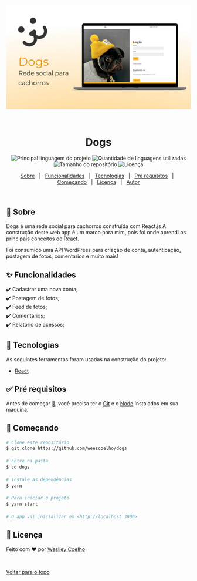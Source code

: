 <div align="center" id="top"> 
  <img src="./.github/app.jpg" alt="Dogs" />

  &#xa0;

  <!-- <a href="https://dogs.netlify.com">Demo</a> -->
</div>

<h1 align="center">Dogs</h1>

<p align="center">
  <img alt="Principal linguagem do projeto" src="https://img.shields.io/github/languages/top/weescoelho/dogs?color=56BEB8">

  <img alt="Quantidade de linguagens utilizadas" src="https://img.shields.io/github/languages/count/weescoelho/dogs?color=56BEB8">

  <img alt="Tamanho do repositório" src="https://img.shields.io/github/repo-size/weescoelho/dogs?color=56BEB8">

  <img alt="Licença" src="https://img.shields.io/github/license/weescoelho/dogs?color=56BEB8">

</p>


<p align="center">
  <a href="#dart-sobre">Sobre</a> &#xa0; | &#xa0; 
  <a href="#sparkles-funcionalidades">Funcionalidades</a> &#xa0; | &#xa0;
  <a href="#rocket-tecnologias">Tecnologias</a> &#xa0; | &#xa0;
  <a href="#white_check_mark-pré-requesitos">Pré requisitos</a> &#xa0; | &#xa0;
  <a href="#checkered_flag-começando">Começando</a> &#xa0; | &#xa0;
  <a href="#memo-licença">Licença</a> &#xa0; | &#xa0;
  <a href="https://github.com/weescoelho" target="_blank">Autor</a>
</p>

<br>

## :dart: Sobre ##

Dogs é uma rede social para cachorros construída com React.js
A construção deste web app é um marco para mim, pois foi onde aprendi os principais conceitos de React.

Foi consumido uma API WordPress para criação de conta, autenticação, postagem de fotos, comentários e muito mais!

## :sparkles: Funcionalidades ##

:heavy_check_mark: Cadastrar uma nova conta;\
:heavy_check_mark: Postagem de fotos;\
:heavy_check_mark: Feed de fotos;\
:heavy_check_mark: Comentários;\
:heavy_check_mark: Relatório de acessos;

## :rocket: Tecnologias ##

As seguintes ferramentas foram usadas na construção do projeto:

- [React](https://pt-br.reactjs.org/)

## :white_check_mark: Pré requisitos ##

Antes de começar :checkered_flag:, você precisa ter o [Git](https://git-scm.com) e o [Node](https://nodejs.org/en/) instalados em sua maquina.

## :checkered_flag: Começando ##

```bash
# Clone este repositório
$ git clone https://github.com/weescoelho/dogs

# Entre na pasta
$ cd dogs

# Instale as dependências
$ yarn

# Para iniciar o projeto
$ yarn start

# O app vai inicializar em <http://localhost:3000>
```

## :memo: Licença ##


Feito com :heart: por <a href="https://github.com/weescoelho" target="_blank">Weslley Coelho</a>

&#xa0;

<a href="#top">Voltar para o topo</a>
